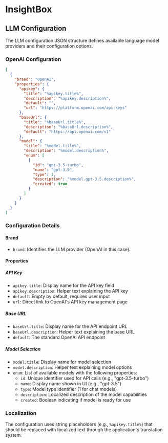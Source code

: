 # InsightBox

## LLM Configuration

The LLM configuration JSON structure defines available language model providers and their configuration options.

### OpenAI Configuration

```json
[
  {
    "brand": "OpenAI",
    "properties": {
      "apikey": {
        "title": "%apikey.title%",
        "description": "%apikey.description%",
        "default": "",
        "url": "https://platform.openai.com/api-keys"
      },
      "baseUrl": {
        "title": "%baseUrl.title%",
        "description": "%baseUrl.description%",
        "default": "https://api.openai.com/v1"
      },
      "model": {
        "title": "%model.title%",
        "description": "%model.description%",
        "enum": [
          {
            "id": "gpt-3.5-turbo",
            "name": "gpt-3.5",
            "type": 1,
            "description": "%model.gpt-3.5.description%",
            "created": true
          }
        ]
      }
    }
  }
]
```

### Configuration Details

#### Brand
- `brand`: Identifies the LLM provider (OpenAI in this case).

#### Properties

##### API Key
- `apikey.title`: Display name for the API key field
- `apikey.description`: Helper text explaining the API key
- `default`: Empty by default, requires user input
- `url`: Direct link to OpenAI's API key management page

##### Base URL
- `baseUrl.title`: Display name for the API endpoint URL
- `baseUrl.description`: Helper text explaining the base URL
- `default`: The standard OpenAI API endpoint

##### Model Selection
- `model.title`: Display name for model selection
- `model.description`: Helper text explaining model options
- `enum`: List of available models with the following properties:
  - `id`: Unique identifier used for API calls (e.g., "gpt-3.5-turbo")
  - `name`: Display name shown in UI (e.g., "gpt-3.5")
  - `type`: Model type identifier (1 for chat models)
  - `description`: Localized description of the model capabilities
  - `created`: Boolean indicating if model is ready for use

### Localization

The configuration uses string placeholders (e.g., `%apikey.title%`) that should be replaced with localized text through the application's translation system.
